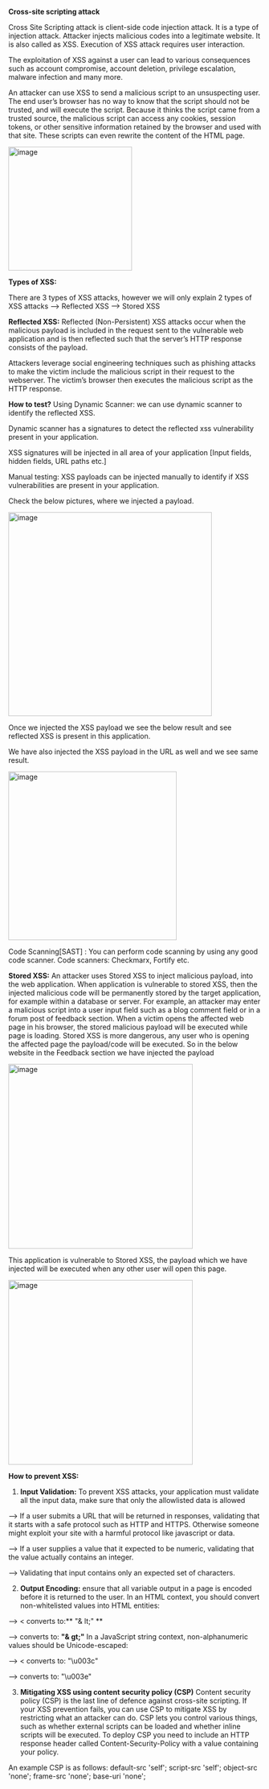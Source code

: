 **Cross-site scripting attack**

Cross Site Scripting attack is client-side code injection attack. It is a type of injection attack.
Attacker injects malicious codes into a legitimate website. It is also called as XSS. 
Execution of XSS attack requires user interaction.

The exploitation of XSS against a user can lead to various consequences such as account compromise, account deletion, privilege escalation, malware infection and many more.

An attacker can use XSS to send a malicious script to an unsuspecting user. The end user’s browser has no way to know that the script should not be trusted, and will execute the script. Because it thinks the script came from a trusted source, the malicious script can access any cookies, session tokens, or other sensitive information retained by the browser and used with that site. These scripts can even rewrite the content of the HTML page.

<img width="246" alt="image" src="https://github.com/archanaheeralal77/XSS/assets/127080874/4d6e016a-2b7b-4cc4-8ae6-8d30b1549b5a">


**Types of XSS:**

There are 3 types of XSS attacks, however we will only explain 2 types of XSS attacks
 --> Reflected XSS
 --> Stored XSS

**Reflected XSS:** Reflected (Non-Persistent) XSS attacks occur when the malicious payload is included in the request sent to the vulnerable web application and is then reflected such that the server’s HTTP response consists of the payload. 

Attackers leverage social engineering techniques such as phishing attacks to make the victim include the malicious script in their request to the webserver. The victim’s browser then executes the malicious script as the HTTP response.

**How to test?**
Using Dynamic Scanner: we can use dynamic scanner to identify the reflected XSS.

Dynamic scanner has a signatures to detect the reflected xss vulnerability present in your application.

XSS signatures will be injected in all area of your application [Input fields, hidden fields, URL paths etc.]

Manual testing: XSS payloads can be injected manually to identify if XSS vulnerabilities are present in your application.

Check the below pictures, where we injected a <script>alert("archana")</script> payload.

<img width="405" alt="image" src="https://github.com/archanaheeralal77/XSS/assets/127080874/7b1ae43f-68ed-4168-bbc2-8f8e225f678d">


Once we injected the XSS payload we see the below result and see reflected XSS is present in this application.

We have also injected the XSS payload in the URL as well and we see same result.


<img width="335" alt="image" src="https://github.com/archanaheeralal77/XSS/assets/127080874/0fc7b7d9-7a43-4e08-89b3-da537b92bc6b">

Code Scanning[SAST] : You can perform code scanning by using any good code scanner. 
Code scanners: Checkmarx, Fortify etc.

**Stored XSS:** An attacker uses Stored XSS to inject malicious payload, into the web application. When application is vulnerable to stored XSS, then the injected malicious code will be permanently stored by the target application, for example within a database or server. 
For example, an attacker may enter a malicious script into a user input field such as a blog comment field or in a forum post of feedback section.
When a victim opens the affected web page in his browser, the stored malicious payload will be executed while page is loading.
Stored XSS is more dangerous, any user who is opening the affected page the payload/code will be executed.
So in the below website in the Feedback section we have injected the <script>alert("archana")</script> payload

<img width="367" alt="image" src="https://github.com/archanaheeralal77/XSS/assets/127080874/9a478f06-49d4-4d19-a38c-ecebb311068a">

This application is vulnerable to Stored XSS, the payload which we have injected will be executed when any other user will open this page.

<img width="367" alt="image" src="https://github.com/archanaheeralal77/XSS/assets/127080874/c946a391-f246-4030-9f14-44295c91cb3d">

**How to prevent XSS:**
1.	**Input Validation:** To prevent XSS attacks, your application must validate all the input data, make sure that only the allowlisted data is allowed

 --> If a user submits a URL that will be returned in responses, validating that it starts with a safe protocol such as HTTP and HTTPS. Otherwise someone might exploit your site with a harmful protocol like javascript or data. 
 
 --> If a user supplies a value that it expected to be numeric, validating that the value actually contains an integer. 
 
 --> Validating that input contains only an expected set of characters.
 
 
2.	**Output Encoding:** ensure that all variable output in a page is encoded before it is returned to the user.
In an HTML context, you should convert non-whitelisted values into HTML entities: 

 --> 	< converts to:** "& lt;" ** 
 
 -->  converts to: **"& gt;"**
In a JavaScript string context, non-alphanumeric values should be Unicode-escaped: 

 --> 	< converts to: "\u003c"
 
 --> converts to: "\u003e" 


3.	**Mitigating XSS using content security policy (CSP)**
Content security policy (CSP) is the last line of defence against cross-site scripting. 
If your XSS prevention fails, you can use CSP to mitigate XSS by restricting what an attacker can do. 
CSP lets you control various things, such as whether external scripts can be loaded and whether inline scripts will be executed. 
To deploy CSP you need to include an HTTP response header called Content-Security-Policy with a value containing your policy. 

An example CSP is as follows: 
default-src 'self'; script-src 'self'; object-src 'none'; frame-src 'none'; base-uri 'none';







